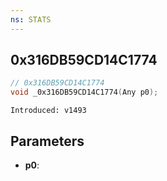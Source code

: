 ```yaml
---
ns: STATS
---
```

## 0x316DB59CD14C1774

```c
// 0x316DB59CD14C1774
void _0x316DB59CD14C1774(Any p0);
```

```
Introduced: v1493
```

## Parameters
* **p0**:

